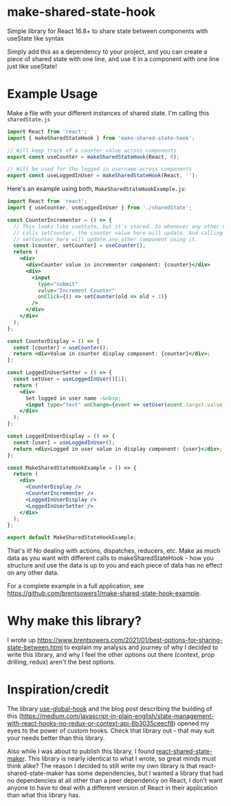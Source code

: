 # make-shared-state-hook
Simple library for React 16.8+ to share state between components with useState like syntax

Simply add this as a dependency to your project, and you can create a piece of shared state with one line, and use it in a component with one line just like useState! 

# Example Usage

Make a file with your different instances of shared state. I'm calling this `sharedState.js`
```javascript
import React from 'react';
import { makeSharedStateHook } from 'make-shared-state-hook';

// Will keep track of a counter value across components
export const useCounter = makeSharedStateHook(React, 0);

// Will be used for the logged in username across components
export const useLoggedInUser = makeSharedStateHook(React, '');
```

Here's an example using both, `MakeSharedStateHookExample.js`:
```jsx
import React from 'react';
import { useCounter, useLoggedInUser } from './sharedState';

const CounterIncrementer = () => {
  // This looks like useState, but it's shared. So whenever any other component
  // calls setCounter, the counter value here will update. And calling
  // setCounter here will update any other component using it.
  const [counter, setCounter] = useCounter();
  return (
    <div>
      <div>Counter value in incrementer component: {counter}</div>
      <div>
        <input
          type="submit"
          value="Increment Counter"
          onClick={() => setCounter(old => old + 1)}
        />
      </div>
    </div>
  );
};

const CounterDisplay = () => {
  const [counter] = useCounter();
  return <div>Value in counter display component: {counter}</div>;
};

const LoggedInUserSetter = () => {
  const setUser = useLoggedInUser()[1];
  return (
    <div>
      Set logged in user name -&nbsp;
      <input type="text" onChange={event => setUser(event.target.value)} />
    </div>
  );
};

const LoggedInUserDisplay = () => {
  const [user] = useLoggedInUser();
  return <div>Logged in user value in display component: {user}</div>;
};

const MakeSharedStateHookExample = () => {
  return (
    <div>
      <CounterDisplay />
      <CounterIncrementer />
      <LoggedInUserDisplay />
      <LoggedInUserSetter />
    </div>
  );
};

export default MakeSharedStateHookExample;
```

That's it! No dealing with actions, dispatches, reducers, etc. Make as much data as you want with different calls to makeSharedStateHook - how you structure and use the data is up to you and each piece of data has no effect on any other data.

For a complete example in a full application, see https://github.com/brentsowers1/make-shared-state-hook-example.

# Why make this library?

I wrote up https://www.brentsowers.com/2021/01/best-options-for-sharing-state-between.html to explain my analysis and journey of why I decided to write this library, and why I feel the other options out there (context, prop drilling, redux) aren't the best options. 

# Inspiration/credit

The library [use-global-hook](https://www.npmjs.com/package/use-global-hook) and the blog post describing the building of this (https://medium.com/javascript-in-plain-english/state-management-with-react-hooks-no-redux-or-context-api-8b3035ceecf8) opened my eyes to the power of custom hooks. Check that library out - that may suit your needs better than this library.

Also while I was about to publish this library, I found [react-shared-state-maker](https://github.com/fixiabis/react-shared-state-maker). This library is nearly identical to what I wrote, so great minds must think alike? The reason I decided to still write my own library is that react-shared-state-maker has some dependencies, but I wanted a library that had no dependencies at all other than a peer dependency on React, I don't want anyone to have to deal with a different version of React in their application than what this library has.
